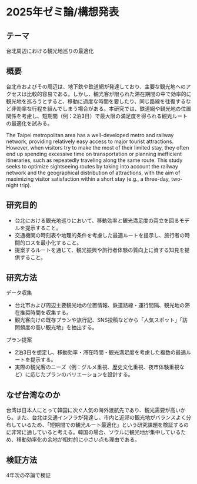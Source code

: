 # 2025年ゼミ論/構想発表


## テーマ
台北周辺における観光地巡りの最適化
## 概要
台北市およびその周辺は、地下鉄や鉄道網が発達しており、主要な観光地へのアクセスは比較的容易である。しかし、観光客が限られた滞在期間の中で効率的に観光地を巡ろうとすると、移動に過度な時間を要したり、同じ路線を往復するなど非効率な行程を組んでしまう場合がある。本研究では、鉄道網や観光地の位置関係を考慮し、短期間（例：2泊3日）で最大限の満足度を得られる観光ルートの最適化を試みる。

The Taipei metropolitan area has a well-developed metro and railway network, providing relatively easy access to major tourist attractions. However, when visitors try to make the most of their limited stay, they often end up spending excessive time on transportation or planning inefficient itineraries, such as repeatedly traveling along the same route. This study seeks to optimize sightseeing routes by taking into account the railway network and the geographical distribution of attractions, with the aim of maximizing visitor satisfaction within a short stay (e.g., a three-day, two-night trip).
## 研究目的
- 台北における観光地巡りにおいて、移動効率と観光満足度の両立を図るモデルを提示すること。
- 交通機関の時刻表や地理的条件を考慮した最適ルートを提示し、旅行者の時間的ロスを最小化すること。
- 提案するルートを通じて、観光振興や旅行者体験の質向上に資する知見を提供すること。
## 研究方法
データ収集
- 台北市および周辺主要観光地の位置情報、鉄道路線・運行間隔、観光地の滞在推奨時間を収集する。
- 観光客向けの既存プランや旅行記、SNS投稿などから「人気スポット」「訪問頻度の高い観光地」を抽出する。
  
プラン提案
- 2泊3日を想定し、移動効率・滞在時間・観光満足度を考慮した複数の最適ルートを提示する。
- 実際の観光客のニーズ（例：グルメ重視、歴史文化重視、夜市体験重視など）に応じたプランのバリエーションを設計する。
## なぜ台湾なのか
台湾は日本人にとって韓国に次ぐ人気の海外渡航先であり、観光需要が高いから。また、台北は交通インフラが発達し、市内と近郊の観光地がバランスよく分布しているため、「短期間での観光ルート最適化」という研究課題を検証するのに非常に適していると考える。韓国の場合、ソウルに観光地が集中しているため、移動効率化の余地が相対的に小さい点も理由である。
## 検証方法
4年次の卒論で検証